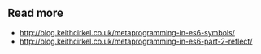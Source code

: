 ## Read more
- http://blog.keithcirkel.co.uk/metaprogramming-in-es6-symbols/
- http://blog.keithcirkel.co.uk/metaprogramming-in-es6-part-2-reflect/
